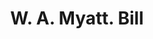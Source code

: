 ---
doi: 10.7916/D8DN5H80
date_other: '1900'
date_other_textual: 1900-1909
form: printed ephemera
genre:
- Invoices
name:
- W. A. Myatt
object_in_context_url: https://biggert.cul.columbia.edu/items/view/ave_biggert_01891
subject_hierarchical_geographic:
- Raleigh, North Carolina, United States
subject_name:
- W. A. Myatt
title: W. A. Myatt. Bill
sort_title: W. A. Myatt. Bill
call_number: ave_biggert_01891
coordinates:
- 35.766666666666666,-78.63333333333334
pid: ave_biggert_01891
identifiers: ave_biggert_01891
thumbnail: https://derivativo-2.library.columbia.edu/iiif/2/ldpd:490602/full/!256,256/0/native.jpg
permalink: "/items/ave_biggert_01891/"
layout: iiif-image-page
---